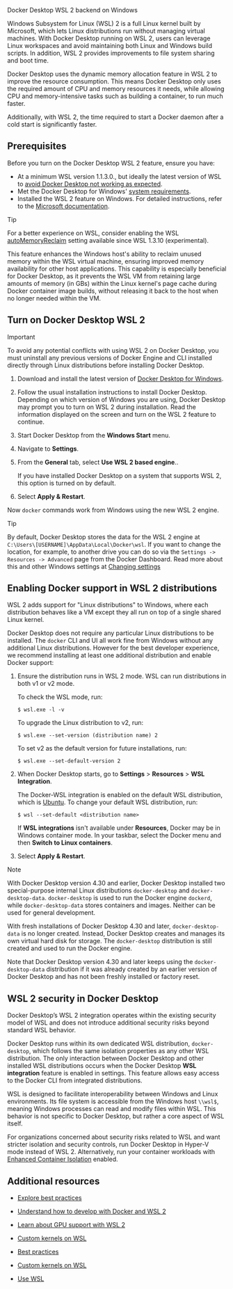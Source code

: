 Docker Desktop WSL 2 backend on Windows


Windows Subsystem for Linux (WSL) 2 is a full Linux kernel built by Microsoft, which lets Linux distributions run without managing virtual machines. With Docker Desktop running on WSL 2, users can leverage Linux workspaces and avoid maintaining both Linux and Windows build scripts. In addition, WSL 2 provides improvements to file system sharing and boot time.

Docker Desktop uses the dynamic memory allocation feature in WSL 2 to improve the resource consumption. This means Docker Desktop only uses the required amount of CPU and memory resources it needs, while allowing CPU and memory-intensive tasks such as building a container, to run much faster.

Additionally, with WSL 2, the time required to start a Docker daemon after a cold start is significantly faster.

## Prerequisites

Before you turn on the Docker Desktop WSL 2 feature, ensure you have:

- At a minimum WSL version 1.1.3.0., but ideally the latest version of WSL to [avoid Docker Desktop not working as expected](best-practices.md).
- Met the Docker Desktop for Windows' [system requirements](/manuals/desktop/setup/install/windows-install.md#system-requirements).
- Installed the WSL 2 feature on Windows. For detailed instructions, refer to the [Microsoft documentation](https://docs.microsoft.com/en-us/windows/wsl/install-win10).

> [!TIP]
>
> For a better experience on WSL, consider enabling the WSL
> [autoMemoryReclaim](https://learn.microsoft.com/en-us/windows/wsl/wsl-config#experimental-settings)
> setting available since WSL 1.3.10 (experimental).
>
> This feature enhances the Windows host's ability to reclaim unused memory within the WSL virtual machine, ensuring improved memory availability for other host applications. This capability is especially beneficial for Docker Desktop, as it prevents the WSL VM from retaining large amounts of memory (in GBs) within the Linux kernel's page cache during Docker container image builds, without releasing it back to the host when no longer needed within the VM.

## Turn on Docker Desktop WSL 2

> [!IMPORTANT]
>
> To avoid any potential conflicts with using WSL 2 on Docker Desktop, you must uninstall any previous versions of Docker Engine and CLI installed directly through Linux distributions before installing Docker Desktop.

1. Download and install the latest version of [Docker Desktop for Windows](https://desktop.docker.com/win/main/amd64/Docker%20Desktop%20Installer.exe).
2. Follow the usual installation instructions to install Docker Desktop. Depending on which version of Windows you are using, Docker Desktop may prompt you to turn on WSL 2 during installation. Read the information displayed on the screen and turn on the WSL 2 feature to continue.
3. Start Docker Desktop from the **Windows Start** menu.
4. Navigate to **Settings**.
5. From the **General** tab, select **Use WSL 2 based engine**..

    If you have installed Docker Desktop on a system that supports WSL 2, this option is turned on by default.
6. Select **Apply & Restart**.

Now `docker` commands work from Windows using the new WSL 2 engine.

> [!TIP]
>
> By default, Docker Desktop stores the data for the WSL 2 engine at `C:\Users\[USERNAME]\AppData\Local\Docker\wsl`.
> If you want to change the location, for example, to another drive you can do so via the `Settings -> Resources -> Advanced` page from the Docker Dashboard.
> Read more about this and other Windows settings at [Changing settings](/manuals/desktop/settings-and-maintenance/settings.md)

## Enabling Docker support in WSL 2 distributions

WSL 2 adds support for "Linux distributions" to Windows, where each distribution behaves like a VM except they all run on top of a single shared Linux kernel.

Docker Desktop does not require any particular Linux distributions to be installed. The `docker` CLI and UI all work fine from Windows without any additional Linux distributions. However for the best developer experience, we recommend installing at least one additional distribution and enable Docker support:

1. Ensure the distribution runs in WSL 2 mode. WSL can run distributions in both v1 or v2 mode.

    To check the WSL mode, run:

     ```console
     $ wsl.exe -l -v
     ```

    To upgrade the Linux distribution to v2, run:

    ```console
    $ wsl.exe --set-version (distribution name) 2
    ```

    To set v2 as the default version for future installations, run:

    ```console
    $ wsl.exe --set-default-version 2
    ```

2. When Docker Desktop starts, go to **Settings** > **Resources** > **WSL Integration**.

    The Docker-WSL integration is enabled on the default WSL distribution, which is [Ubuntu](https://learn.microsoft.com/en-us/windows/wsl/install). To change your default WSL distribution, run:
     ```console
    $ wsl --set-default <distribution name>
    ```
   If **WSL integrations** isn't available under **Resources**, Docker may be in Windows container mode. In your taskbar, select the Docker menu and then **Switch to Linux containers**.

3. Select **Apply & Restart**.

> [!NOTE]
>
> With Docker Desktop version 4.30 and earlier, Docker Desktop installed two special-purpose internal Linux distributions `docker-desktop` and `docker-desktop-data`. `docker-desktop` is used to run the Docker engine `dockerd`, while `docker-desktop-data` stores containers and images. Neither can be used for general development.
>
> With fresh installations of Docker Desktop 4.30 and later, `docker-desktop-data` is no longer created. Instead, Docker Desktop creates and 
> manages its own virtual hard disk for storage. The `docker-desktop` distribution is still created and used to run the Docker engine.
>
> Note that Docker Desktop version 4.30 and later keeps using the `docker-desktop-data` distribution if it was already created by an earlier version of Docker Desktop and has not been freshly installed or factory reset.

## WSL 2 security in Docker Desktop

Docker Desktop’s WSL 2 integration operates within the existing security model of WSL and does not introduce additional security risks beyond standard WSL behavior.

Docker Desktop runs within its own dedicated WSL distribution, `docker-desktop`, which follows the same isolation properties as any other WSL distribution. The only interaction between Docker Desktop and other installed WSL distributions occurs when the Docker Desktop **WSL integration** feature is enabled in settings. This feature allows easy access to the Docker CLI from integrated distributions. 

WSL is designed to facilitate interoperability between Windows and Linux environments. Its file system is accessible from the Windows host `\\wsl$`, meaning Windows processes can read and modify files within WSL. This behavior is not specific to Docker Desktop, but rather a core aspect of WSL itself.

For organizations concerned about security risks related to WSL and want stricter isolation and security controls, run Docker Desktop in Hyper-V mode instead of WSL 2. Alternatively, run your container workloads with [Enhanced Container Isolation](/manuals/security/for-admins/hardened-desktop/enhanced-container-isolation/_index.md) enabled.

## Additional resources

- [Explore best practices](best-practices.md)
- [Understand how to develop with Docker and WSL 2](use-wsl.md)
- [Learn about GPU support with WSL 2](/manuals/desktop/features/gpu.md)
- [Custom kernels on WSL](custom-kernels.md)



- [Best practices](https://docs.docker.com/desktop/features/wsl/best-practices/)

- [Custom kernels on WSL](https://docs.docker.com/desktop/features/wsl/custom-kernels/)

- [Use WSL](https://docs.docker.com/desktop/features/wsl/use-wsl/)
